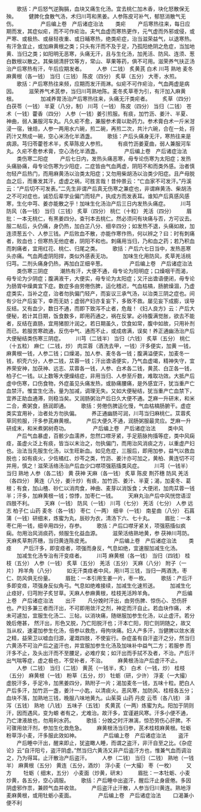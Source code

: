 <!-- { "loadSidebar": true } -->
　　歌括：产后怒气逆胸膈，血块又痛生化汤。宜去桃仁加木香，块化怒散保无殃。 
　　健脾化食散气汤，术归川芎和黑姜。人参陈皮可补气，郁怒消散气无伤。 
　　
　　产后编上卷　产后诸症治法
　　类疟
　　产后寒热往来，每日应期而发，其症似疟，而不可作疟治。夫气血虚而寒热更作，元气虚而外邪或侵，或严寒、或极热、或昼轻夜重、或日晡寒热，绝类疟症，治当滋荣益气，以退寒热。有汗急宜止，或加麻黄根之类；只头有汗而不及于足，乃孤阳绝阴之危症，当加地黄、当归之类；如阳明无恶寒，头痛无汗，且与生化汤，加羌活、防风、连须、葱白数根以散之。其柴胡清肝饮等方，常山、草果等药，俱不可用。滋荣养气扶正汤治产后寒热有汗，午后应期发者。 
　　人参（二钱） 炙黄芪 白术 川芎 熟地 麦冬 麻黄根（各一钱） 当归（三钱） 陈皮（四分） 炙草（五分） 大枣，水煎。 
　　歌括：产后寒热往来频，应期而发汗雨淋。似疟不可作疟治，气血两虚是病因。 
　　滋荣养气术芪参，当归川芎熟地陈。麦冬炙草枣为引，有汗加入麻黄根。 
　　
　　加减养胃汤治产后寒热往来，头痛无汗类疟者。 
　　炙草（四分） 白茯苓（一钱） 半夏（八分，制） 川芎（一钱） 陈皮（四分） 当归（二钱） 苍术（一钱）藿香（四分） 人参（一钱）姜引煎服。有痰，加竹沥、姜汁、半夏、神曲，弱人兼服河车丸。凡久疟不愈，兼服参术膏以助药力。参术膏白术一斤米泔浸一宿，锉焙，人参一两用水六碗，煎二碗，再煎二次，共汁六碗，合在一处，将药汁又熬成一碗，空心米汤化半酒盏。 
　　歌括：产后头痛身无汗，寒热往来是病源。芎归苓藿苍术半，炙草陈皮人参煎。 
　　有痰竹沥姜夏曲，弱人兼服河车丸。久疟不愈参术膏，空心汤化半酒盏。 
　　
　　产后编上卷　产后诸症治法
　　类伤寒二阳症
　　产后七日内，发热头痛恶寒，毋专论伤寒为太阳症；发热头痛胁痛，毋专论伤寒为少阳症，二症皆由气血两虚，阴阳不和而类外感。治者慎勿轻产后热门，而用麻黄汤以治类太阳症；又勿用柴胡汤以治类少阳症。且产母脱血之后，而重发其汗，虚虚之祸，可胜言哉！昔仲景云：“亡血家不可发汗。”丹溪云：“产后切不可发表。”二先生非谓产后真无伤寒之兼症也，非谓麻黄汤、柴胡汤之不可对症也，诚恐后辈学业偏门而轻产，执成方而发表耳。谁知产后真感风感寒，生化中芎、姜亦能散之乎！加味生化汤治产后三日内发热头痛症。 
　　川芎 防风（各一钱） 当归（三钱） 炙草（四分） 桃仁（十粒） 羌活（四分） 
　　眉批：一本无桃仁，有黑姜四分。查刊本去桃仁。然必须问有块痛与否，方可议去。服二帖后，头仍痛，身仍热，加白芷八分、细辛四分；如发热不退，头痛如故，加连须葱五个、人参三钱。产后败血不散，亦能作寒作热，何以辨之？曰：时有刺痛者，败血也；但寒热无他症者，阴阳不和也。刺痛用当归，乃和血之药；若乃积血而刺痛者，宜用红花、桃仁、归尾之类。 
　　歌括：产后六七日当中，发热恶寒头亦痛。气血两虚阴阳捍，类似外感表无功。 
　　加味生化用防风，炙草羌活桃归芎。二剂头痛身仍热，再加白芷细辛葱。 
　　
　　产后编上卷　产后诸症治法
　　类伤寒三阴症
　　潮热有汗，大便不通，毋专论为阳明症；口燥咽干而渴，毋专论为少阴症；腹满液干，大便实，毋专论为太阳症；又汗出谵语便闭，毋专论为肠胃中燥粪宜下症。数症多由劳倦伤脾，运化稽迟，气血枯槁，肠腑燥涸，乃虚症类实，当补之症，治者勿执偏门轻产，而妄议三承气汤，以治类三阴之症也。间有少壮产后妄下，幸而无妨；虚弱产妇亦复妄下，多致不救。屡见妄下成膨，误导反结。又有血少，数日不通，而即下致泻不止者，危哉！《妇人良方》云：产后大便秘，若计其日期，饭食数多，即用药通之，祸在反掌。必待腹满觉胀，欲去不能者，反结在直肠，宜用猪胆汁润之。若日期虽久，饮食如常，腹中如故，只用补剂而已。若服苦寒疏通，反伤中气、通而不止，或成痞满，误矣！养正通幽汤治产后大便秘结类伤寒三阴症。 
　　川芎（二钱半） 当归（六钱） 炙草（五分） 桃仁（十五粒） 麻仁（二钱，炒） 肉苁蓉（酒洗去甲，一钱）汗多便实，加黄 一钱，麻黄根一钱，人参二钱；口燥渴，加人参、麦冬各一钱；腹满溢便实，加麦冬一钱，枳壳六分，人参二钱，苁蓉一钱；汗出谵语便实，乃气血虚竭，精神失守，宜养荣安神，加茯神、远志、苁蓉各一钱，人参、白术各二钱，黄芪、白芷各一钱，柏子仁一钱。以上数等大便燥结症，非用当归、人参至斤数，难取功效。大抵产后虚中伤寒，口伤食物，外症虽见头痛发热，或胁痛腰痛，是外感宜汗，犹当重产亡血禁汗。惟宜生化汤，量为加减，调理无失。又如大便秘结，犹当重产亡血禁下，宜养正助血通滞，则稳当矣。又润肠粥治产后日久大便不通。芝麻一升研末，和米二合，煮粥食，肠润即通。 
　　歌括：劳倦伤脾运化慢，气血枯槁肠腑干。虚症类实宜用补，治者处方勿执偏。 
　　养正通幽肠可润，川芎当归麻桃仁。苁蓉炙草同煎服，汗多参芪麻黄根。 
　　产后大便久不通，润肠粥服最灵应。芝麻一升研成末，和米煮粥树奇功。 
　　
　　产后编上卷　产后诸症治法
　　类中风
　　产后气血暴虚，百骸少血濡养，忽然口噤牙紧，手足筋脉拘搐等症，类中风痫痉，虽虚火泛上有痰，皆当以末治之，勿执偏门，而用治风消痰之方，以重虚产妇也。治法当先服生化汤，以生旺新血。如见危症，三服后，即用加参，益气以救血脱也；如有痰火，少佐橘红、炒芩之类，竹沥、姜汁亦可加之，黄柏、黄连切不可并用，慎之！滋荣活络汤治产后血少口噤项强筋搐类风症。 
　　川芎（一钱半） 当归 熟地 人参（各二钱） 黄 茯神 天麻（各一钱） 炙草 陈皮 荆芥穗 防风 羌活（各四分） 黄连（八分，姜汁炒）有痰，加竹沥、姜汁、半夏；渴，加麦冬、葛根；有食，加山楂、砂仁以消肉食，神曲、麦芽以消饭食；大便闭，加肉苁蓉一钱半；汗多，加麻黄根一钱；惊悸，加枣仁一钱。 
　　天麻丸治产后中风恍惚语涩四肢不利。 
　　天麻（一钱） 防风（一钱） 川芎（七分） 羌活（七分） 人参 远志 柏子仁 山药 麦冬（各一钱） 枣仁（一两） 细辛（一钱） 南星曲（八分） 石菖蒲（一钱）研细末，炼蜜为丸，辰砂为衣，清汤下六、七十丸。 
　　眉批：一本枣仁用一钱，细辛用四分，存参。 
　　歌括：产后口噤牙紧关，项强筋搐似疯痫。勿用治风消痰药，频服生化益血源。 
　　滋荣活络熟地黄，参 茯神川芎防。天麻炙草荆芥穗，当归黄连陈皮羌。 
　　
　　产后编上卷　产后诸症治法
　　类痉
　　产后汗多，即变痉者，项强而身反，气息如绝，宜速服加减生化汤。 
　　加减生化汤专治有汗变痉者。 
　　川芎 麻黄根（各一钱） 当归（四钱） 桂枝（五分） 人参（一钱） 炙草（五分） 羌活（五分） 天麻（八分） 附子（一片） 羚羊角（八分） 
　　如无汗类痉者中风，用川芎三钱，当归一两酒洗，枣仁、防风俱无份量。 
　　眉批：一本引用生姜一片，枣一枚。 
　　歌括：产后汗多即变痉，项强身反似角弓。气息如绝难接续，加减生化速煎送。 
　　加减生化止痉好，归芎附子炙甘草。天麻人参麻黄根，桂枝羌活羚羊角。 
　　
　　产后编上卷　产后诸症治法
　　出汗
　　凡分娩时汗出，由劳伤脾、惊伤心、恐伤肝也。产妇多兼三者而汗出，不可即用敛汗之剂，神定而汗自止。若血块作痛， 术未可遽加，宜服生化汤二、三帖，以消块痛，随继服加参生化汤，以止虚汗。若分娩后倦甚， 然汗出，形色又脱，乃亡阳脱汗也；汗本亡阳，阳亡则阴随之，故又当从权，速灌加参生化汤，倍参以救危，毋拘块痛。妇人产多汗，当健脾以敛水液之精，益荣卫以嘘血归源，灌溉四肢，不使妄行。杂症虽有自汗盗汗之分，然当归六黄汤不可治产后之盗汗也，并宜服加参生化汤及加味补中益气二方；若服参 而汗多不止，及头出汗而不至腰足，必难疗矣；如汗出而手拭不及者，不治。产后汗出气喘等症，虚之极也，不受补者，不治。 
　　麻黄根汤治产后虚汗不止。 
　　人参（二钱） 当归（二钱） 黄芪（一钱半，炙） 白术（一钱，炒） 桂枝（五分） 麻黄根（一钱） 粉草（五分，炒） 牡蛎（研，少许） 浮麦（一大撮）虚脱汗多，手足冷，加黑姜四分，熟附子一片；渴加麦冬一钱，五味十粒。肥白人产后多汗，加竹沥一盏，姜汁一小匙，以清痰火。恶风寒，加防风、桂枝各五分；血块不落，加熟地三钱，晚服八味地黄九。山茱萸 山药 丹皮 云苓（各八钱） 泽泻（五钱） 熟地（八钱） 五味子（五钱） 炙黄芪（一两）炼蜜为丸。阳加于阴则汗，因而遇风，变为螈 者有之，尤难治。故汗多，宜谨避风寒。汗多小便不通，乃亡津液故也，勿用利水药。 
　　歌括：分娩之时汗淋漓，惊恐劳伤心肝脾。不可骤用敛汗剂，参加生化救危急。 
　　麻黄根汤当归参，芪术桂枝麻黄根。牡蛎粉草浮小麦，汗多服此效如神。 
　　
　　产后编上卷　产后诸症治法
　　盗汗
　　产后睡中汗出，醒来即止，犹盗瞰人睡，而谓之盗汗，非汗自至之比。《杂症论》云“自汗阳亏，盗汗阴虚。”然当归六黄汤又非产后盗汗方也，惟兼气血而调治之，乃为得耳。止汗散治产后盗汗。 
　　人参（二钱） 当归（二钱） 熟地（一钱半） 麻黄根（五分） 黄连（五分，酒炒） 浮小麦（一大撮） 枣（一枚） 
　　又方
　　牡蛎（ 细末，五分） 小麦面（炒黄，研末） 
　　眉批：一本牡蛎、小麦炒黄，各五分，空心调服。 
　　歌括：产后睡中出盗汗，醒后汗止身疲倦。多因阴虚邪作祟，兼顾气血并收敛。 
　　产后盗汗止汗散，人参当归川黄连。熟地浮麦麻黄根，或用牡蛎小麦面。 
　　
　　产后编上卷　产后诸症治法
　　口渴兼小便不利
